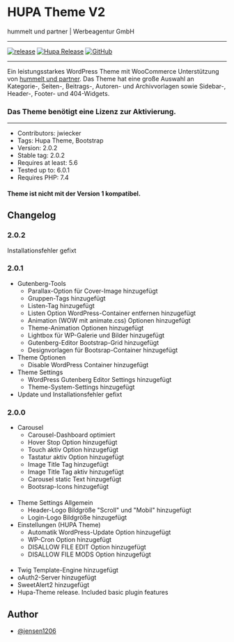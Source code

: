 # HUPA Theme V2
hummelt und partner | Werbeagentur GmbH
***

[![release](https://img.shields.io/github/v/release/team-hummelt/starter-theme-v2)](https://github.com/team-hummelt/starter-theme-v2)
[![Hupa Release](https://img.shields.io/github/release-date/team-hummelt/starter-theme-v2)](https://github.com/team-hummelt/starter-theme-v2/releases/latest)
[![GitHub](https://img.shields.io/github/license/team-hummelt/starter-theme-v2)](https://github.com/team-hummelt/starter-theme-v2/blob/master/LICENSE.txt)
***

Ein leistungsstarkes WordPress Theme mit WooCommerce Unterstützung von 
<a href ="https://www.hummelt-werbeagentur.de/">hummelt und partner</a>. 
Das Theme hat eine große Auswahl an Kategorie-, Seiten-, Beitrags-, Autoren- und Archivvorlagen sowie Sidebar-, 
Header-, Footer- und 404-Widgets.
### Das Theme benötigt eine Lizenz zur Aktivierung.

***
* Contributors: jwiecker
* Tags: Hupa Theme, Bootstrap
* Version: 2.0.2
* Stable tag: 2.0.2
* Requires at least: 5.6
* Tested up to: 6.0.1
* Requires PHP: 7.4

#### Theme ist nicht mit der Version 1 kompatibel.

## Changelog
### 2.0.2
Installationsfehler gefixt

### 2.0.1
- Gutenberg-Tools
    - Parallax-Option für Cover-Image hinzugefügt
    - Gruppen-Tags hinzugefügt
    - Listen-Tag hinzugefügt
    - Listen Option WordPress-Container entfernen hinzugefügt
    - Animation (WOW mit animate.css) Optionen hinzugefügt
    - Theme-Animation Optionen hinzugefügt
    - Lightbox für WP-Galerie und Bilder hinzugefügt
    - Gutenberg-Editor Bootstrap-Grid hinzugefügt
    - Designvorlagen für Bootsrap-Container hinzugefügt
- Theme Optionen
    - Disable WordPress Container hinzugefügt
- Theme Settings
    - WordPress Gutenberg Editor Settings hinzugefügt
    - Theme-System-Settings hinzugefügt
- Update und Installationsfehler gefixt
### 2.0.0
 - Carousel
   - Carousel-Dashboard optimiert 
   - Hover Stop Option hinzugefügt
   - Touch aktiv Option hinzugefügt
   - Tastatur aktiv Option hinzugefügt
   - Image Title Tag hinzugefügt
   - Image Title Tag aktiv hinzugefügt
   - Carousel static Text hinzugefügt
   - Bootsrap-Icons hinzugefügt
####
- Theme Settings Allgemein
   - Header-Logo Bildgröße "Scroll" und "Mobil" hinzugefügt
   - Login-Logo Bildgröße hinzugefügt
- Einstellungen (HUPA Theme)
  - Automatik WordPress-Update Option hinzugefügt
  - WP-Cron Option hinzugefügt
  - DISALLOW FILE EDIT Option hinzugefügt
  - DISALLOW FILE MODS Option hinzugefügt
####
 - Twig Template-Engine hinzugefügt
 - oAuth2-Server hinzugefügt 
 - SweetAlert2 hinzugefügt  
 - Hupa-Theme release. Included basic plugin features


## Author
- [@jensen1206](https://github.com/jensen1206)